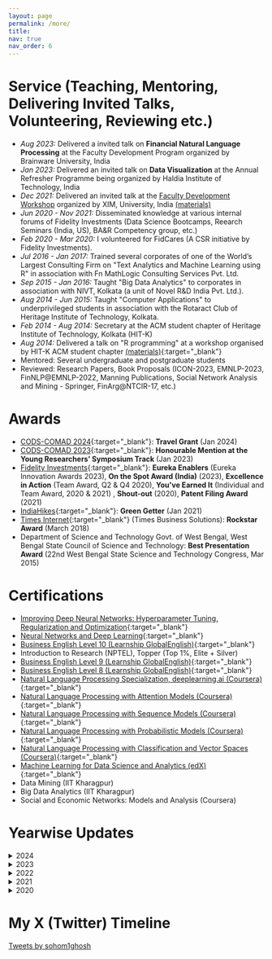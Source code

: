 ```yaml
---
layout: page
permalink: /more/
title: 
nav: true
nav_order: 6
---
```


# Service (Teaching, Mentoring, Delivering Invited Talks, Volunteering, Reviewing etc.)
  * *Aug 2023:* Delivered a invited talk on **Financial Natural Language Processing** at the Faculty Development Program organized by Brainware University, India
  * *Jan 2023:* Delivered an invited talk on **Data Visualization** at the Annual Refresher Programme being organized by Haldia Institute of Technology, India 
  * *Dec 2021:* Delivered an invited talk at the <a href="https://scse.xim.edu.in/programs/faculty-development-program-on-application-of-data-science-and-analytics/" target="_blank">Faculty Development Workshop</a> organized by XIM, University, India <a href="https://github.com/sohomghosh/Data_Visualization_FDP" target="_blank">(materials)</a>
  * *Jun 2020 - Nov 2021:* Disseminated knowledge at various internal forums of Fidelity Investments (Data Science Bootcamps, Reearch Seminars (India, US), BA&R Competency group, etc.)
  * *Feb 2020 - Mar 2020:* I volunteered for FidCares (A CSR initiative by Fidelity Investments).
  * *Jul 2016 - Jan 2017:* Trained several corporates of one of the World’s Largest Consulting Firm on "Text Analytics and Machine Learning using R" in association with Fn MathLogic Consulting Services Pvt. Ltd.
  * *Sep 2015 - Jan 2016:* Taught "Big Data Analytics" to corporates in association with NIVT, Kolkata (a unit of Novel R&D India Pvt. Ltd.). 
  * *Aug 2014 - Jun 2015:* Taught "Computer Applications" to underprivileged students in association with the Rotaract Club of Heritage Institute of Technology, Kolkata.
  * *Feb 2014 - Aug 2014:* Secretary at the ACM student chapter of Heritage Institute of Technology, Kolkata (HIT-K)
  *  *Aug 2014:* Delivered a talk on "R programming" at a workshop organised by HIT-K ACM student chapter [(materials)](https://www.slideshare.net/sohomg/r-programming-basic-advanced){:target="_blank"}
  * Mentored: Several undergraduate and postgraduate students
  * Reviewed: Research Papers, Book Proposals (ICON-2023, EMNLP-2023, FinNLP@EMNLP-2022, Manning Publications, Social Network Analysis and Mining - Springer, FinArg@NTCIR-17, etc.)

# Awards
* [CODS-COMAD 2024](https://cods-comad.in/){:target="_blank"}: **Travel Grant** (Jan 2024)
* [CODS-COMAD 2023](https://cods-comad.in/2023/awards.php){:target="_blank"}: **Honourable Mention at the Young Researchers’ Symposium Track** (Jan 2023)
* [Fidelity Investments](https://www.fidelity.com/){:target="_blank"}: **Eureka Enablers** (Eureka Innovation Awards 2023), **On the Spot Award (India)** (2023), **Excellence in Action** (Team Award, Q2 & Q4 2020),  **You've Earned It** (Individual and Team Award, 2020 & 2021) , **Shout-out** (2020), **Patent Filing Award** (2021)
* [IndiaHikes](https://indiahikes.com/){:target="_blank"}: **Green Getter** (Jan 2021)
* [Times Internet](https://timesinternet.in/){:target="_blank"} (Times Business Solutions): **Rockstar Award** (March 2018)
* Department of Science and Technology Govt. of West Bengal, West Bengal State Council of Science and Technology: **Best Presentation Award** (22nd West Bengal State Science and Technology Congress, Mar 2015)

# Certifications
* [Improving Deep Neural Networks: Hyperparameter Tuning, Regularization and Optimization](https://www.coursera.org/account/accomplishments/verify/9366RC8ZNBAP){:target="_blank"}
* [Neural Networks and Deep Learning](https://www.coursera.org/account/accomplishments/verify/PKVYZ97PLCDG){:target="_blank"}
* [Business English Level 10 (Learnship GlobalEnglish)](https://drive.google.com/file/d/1jBsn0Ugco6W_uLZJP0LtfsoN6aALg05S/view?usp=sharing){:target="_blank"}
* Introduction to Research (NPTEL), Topper (Top 1%, Elite + Silver)
* [Business English Level 9 (Learnship GlobalEnglish)](https://drive.google.com/file/d/17sbCOT6GL2BR_2S0CK9NYg-6rSLLit3A/view){:target="_blank"}
* [Business English Level 8 (Learnship GlobalEnglish)](https://drive.google.com/file/d/1VMdU34_KTHIufIfSFyQriKg_8elFqxbg/view?usp=sharing){:target="_blank"}
* [Natural Language Processing Specialization, deeplearning.ai (Coursera)](https://www.coursera.org/account/accomplishments/specialization/certificate/LA8H4KG9HWJP){:target="_blank"}
* [Natural Language Processing with Attention Models (Coursera)](https://www.coursera.org/account/accomplishments/certificate/4R95DUBLTFUD){:target="_blank"}
* [Natural Language Processing with Sequence Models (Coursera)](https://www.coursera.org/account/accomplishments/certificate/WJ4JANLL23FY){:target="_blank"}
* [Natural Language Processing with Probabilistic Models (Coursera)](https://www.coursera.org/account/accomplishments/certificate/D5VQ5Q8QH2CS){:target="_blank"}
* [Natural Language Processing with Classification and Vector Spaces (Coursera)](https://coursera.org/share/832fb751524733c2c720193501866465){:target="_blank"}
* [Machine Learning for Data Science and Analytics (edX)](https://courses.edx.org/certificates/21624bef8e1649b7a471faabca2a17ee){:target="_blank"}
* Data Mining (IIT Kharagpur)
* Big Data Analytics (IIT Kharagpur)
* Social and Economic Networks: Models and Analysis (Coursera)

# Yearwise Updates
<details>
  <summary>2024</summary>
<ul>
  <li> Feb 2024: Played <a href="https://youtu.be/UPruXqzK8mQ?si=JOV-kDr-CCY-HOXQ" target="_blank">harmonica</a> at "Embassy Office Parks' Got Talent" event and got seleted for the finals. </li>
  <li> Jan 2024: Received Eureka Enablers (Eureka Innovation Awards 2023) from Fidelity Investments </li>
  <li> Jan 2024: Received Student Travel Grant to attended CODS-COMAD 2024. Got mentored by Dr. Asuthosh Modi (IIT-K), Dr. Manas Gaur (UMBC), and Dr. Partha Talukdar (Google / IISc) during the PhD clinic sessions held in conjuction with CODS COMAD 2024. Student Travel Grant acceptance rate: 86/258. PhD clinic acceptance rate: 34/73. </li>
  <li> Jan 2024: Witnessed the first sunshine of the year from Uttari Betta (Huthridurga), Karnataka </li>
</ul>
</details>
<details>
  <summary>2023</summary>
<ul>
  <li> Dec 2023: Presented 2 papers at FIRE with Sachin & Rima. Visited Goa </li>
  <li> Dec 2023: Visited Mangalore, Sringeri, Udupi, and the northern part of Kerela </li>
  <li> Nov 2023: Attended Sidhant's wedding, explored Pune, Lonavala (Camped near Pawna Lake), Lohagad and Visapur Fort </li>
  <li> Nov 2023: I got selected to attend the ACM India PhD Clinic (colocated with Cods-Comad 2024) </li>
  <li> Nov 2023: I completed Everest Base Camp with Go-Kyo Trek</li>
  <li> Nov 2023: Our poster, "The Effect of Tweets on the Traded Volume of Crypto-Coins" got accepted for publication in <a href="https://bigdataieee.org/BigData2023/" target="_blank"> 2023 IEEE BigData </a> </li>
  <li> Nov 2023: Our paper, "The Mask One At a Time Framework for Detecting the Relationship between Financial Entities" got accepted for publication in <a href="http://fire.irsi.res.in/fire/2023/home" target="_blank">FIRE-2023</a> </li>
  <li> Nov 2023: Our paper, "Financial Argument Analysis in Bengali" got accepted for publication in <a href="http://fire.irsi.res.in/fire/2023/home" target="_blank">FIRE-2023</a> </li>
  <li> Oct 2023: Our paper, "A low resource framework for Multi-lingual ESG Impact Type Identification" got accepted for publication in <a href="https://sites.google.com/nlg.csie.ntu.edu.tw/finnlp2023/accepted-papers" target="_blank">FinNLP@IJCNLP-AACL 2023</a>. We achieved the 1st rank in Japanese & Chinese sub-tasks  </li>
  <li> Oct 2023: Our paper, "LIPI at the NTCIR-17 FinArg-1 Task: Using Pre-trained Language Models for Comprehending Financial Arguments" got accepted for publication in <a href="https://research.nii.ac.jp/ntcir/ntcir-17/index.html" target="_blank">NTCIR-17</a> </li>
  <li> Sep 2023: Ran 11.09 km in 59.26 minutes </li>
  <li> Aug 2023: My <a href="https://scholar.google.com/citations?user=7Jm4_McAAAAJ&hl=en" target="_blank"> Google Scholar </a> profile reached 100 citations. Miles to go! </li>
  <li> Aug 2023: Our paper, <a href="https://www.sciencedirect.com/science/article/pii/S2772569323001457" target="_blank"> Recent Trends in Financial Natural Language Processing Research </a> got accepted for publication in <a href="https://www.sciencedirect.com/journal/science-talks" target="_blank">Science Talks (Elsevier Journal)</a> </li>
  <li> Aug 2023: Received two <em>"You've Earned It Team (India)"</em> awards from Fidelity Investments</li>
  <li> Aug 2023: Completed Makalidurga Trek, Karnataka, India </li>
  <li> Aug 2023: Reviewed research paper for EMNLP-2023 </li>
  <li> Aug 2023: Delivered an invited talk on "Financial Natural Language Processing" at the Faculty Development Progam organized by Brainware University </li>
  <li> Aug 2023: Our team, LIPI ranked second in the <a href="https://sites.google.com/nlg.csie.ntu.edu.tw/finarg-1/task-definition" target="_blank">Financial Argument Relation Identification (English) sub-task</a> of the <a href="https://research.nii.ac.jp/ntcir/ntcir-17/index.html" target="_blank">17th NTCIR</a>! </li>
  <li> Aug 2023: Attended team dinner at Bangalore.</li>
  <li> Aug 2023: Our paper, <a href="https://link.springer.com/article/10.1007/s42979-023-02134-z" target="_blank"> Learning to Rank Hypernyms of Financial Terms Using Semantic Textual Similarity </a>a got accepted for publication in Springer Nature Computer Science Journal</li>
  <li> Jul 2023: Visited  Besant Nagar Beach & Guindy Snake park in Chennai, India</li>
  <li> Jul 2023: Presented our work on <a href="https://www.businesstoday.in/opinion/columns/story/voice-of-the-customer-changing-possibilities-with-ai-335236-2022-05-26" target="_blank">Voice of Customers</a> at FidVantage-2023, Chennai, India.</li>
  <li> Jun 2023: Our paper, "Detecting Issues Related to Environmental, Social, and Corporate Governance using SEC-BERT" got accepted at the <a href="https://scrs.in/conference/icdsa23/" target="_blank">4<sup>th</sup> International Conference on Data Science and Applications (ICDSA-2023)</a>, Jaipur, India  (acceptance rate: 15%). </li>
  <li> Jun 2023: Completed 7 years of professional experience. This includes 4 years at Fidelity. </li>
  <li> Jun 2023: Attended team lunch at Bangalore.</li>
  <li> May 2023: Received On the Spot (India) award from Fidelity Investments. </li>
  <li> Apr 2023: Travelled to Bankura and attended Devanjan's wedding.</li>
  <li> Apr 2023: Successfully cleared PhD coursework exams at Jadavpur University. </li>
  <li> Mar 2023: Attended a satsang at Bangalore.</li>
  <li> Feb 2023: Visited Jamsedpur (attended a friend's wedding), Barrackpore (lunch with cousins), Shifted to Bangalore, <a href="https://youtu.be/6OzKDqK8-rg">Played harmonica</a> at an event organised by Fidelity Investments.
</li>
  <li> Jan 2023: Attended Saraswati Puja, Sur (Harmonica group) annual picnic and recorded a <a href="https://youtu.be/B5rWsaj3lZU" target="_blank">music video</a> with Devanjan!</li>
  <li> Jan 2023: Delivered an invited talk on Data Visualization at the Annual Refresher Programme being organized by Haldia Institute of Technology, India </li>
  <li> Jan 2023: Travelled to Bangalore. Met school friends & colleagues. </li>
  <li> Jan 2023: Met school & college buddies, trekmates and eminent personalities in the field of NLP & Data science at Bombay.</li>
  <li> Jan 2023: Presented two research papers at <a href="https://cods-comad.in/2023/" target="_blank">CODS-COMAD 2023</a>, IIT-Bombay, India. Received <a href="https://cods-comad.in/2023/awards.php" target="_blank">honourable mention</a> in the YRS track. Explored Bombay.</li>
  <li> Jan 2023: Promoted to the post of <b>Senior Data Scientist at Fidelity Investments</b>. </li>
</ul>
</details>

<details>
  <summary>2022</summary>
<ul>
  <li> Dec 2022: Caught up with HIT-K buddies & attended JC's wedding. </li>
  <li> Dec 2022: Attending EMNLP-2022 virtually. </li>
  <li> Nov 2022: Visited Andaman Islands and did <a href="https://www.youtube.com/watch?v=M0TcOC-yqcE&ab_channel=SohomGhosh" target="_blank">scuba diving</a>, <a href="https://www.youtube.com/watch?v=XwBKcoEjKjA&ab_channel=SohomGhosh" target="_blank">snorkeling</a> and kayaking there. </li>
  <li> Nov 2022: Our papers, "FLUEnT: Financial Language Understandability Enhancement Toolkit" and "Using Natural Language Processing to Enhance Understandability of Financial Texts" got accepted at  <a href="https://cods-comad.in/" target="_blank">6<sup>th</sup> Joint International Conference on Data Science & Management of Data (10<sup>th</sup> ACM IKDD CODS and 28<sup>th</sup> COMAD)</a>, Mumbai, India.  <a href="https://easychair.org/publications/preprint/cWW5" target="_blank">(pre-print)</a>  <a href="https://easychair.org/publications/preprint/Ldxz" target="_blank">(pre-print)</a></li>
  <li> Oct 2022: Celebrated Durga Puja, Diwali and Jagadhatri puja. Played harmonica at a cultural programme. </li>
  <li> Oct 2022: Our paper, "Evaluating Impact of Social Media Posts by Executives on Stock Prices" got accepted at the <a href="http://fire.irsi.res.in/fire/2022/home/" target="_blank">14<sup>th</sup> meeting of Forum for Information Retrieval Evaluation (FIRE-2022)</a>, Kolkata, India.  <a href="https://arxiv.org/abs/2211.01287" target="_blank">(pre-print)</a> </li>
  <li> Oct 2022: Our paper, "LIPI at the FinNLP-2022 ERAI Task: Ensembling Sentence Transformers for Assessing Maximum Possible Profit and Loss from Online Financial Posts" got accepted at <a href="https://sites.google.com/nlg.csie.ntu.edu.tw/finnlp-2022-emnlp/home" target="_blank">Workshop on Financial Technology and Natural Language Processing</a> (collocated with <a href="https://2022.emnlp.org/" target="_blank">EMNLP 2022</a>), Abu Dhabi, UAE.</li>
  <li> Sep 2022: We are <a href="https://raw.githubusercontent.com/sohomghosh/sohomghosh.github.io/master/images/date_with_data_Sohom.jpg" target="_blank">hiring</a>. Our <a href="https://www.youtube.com/watch?v=tLSIkB4C8R4&ab_channel=FidelityJobs" target="_blank">culture</a>. Application <a href="https://india.fidelity.com/careers/" target="_blank">link</a>. </li>
  <li> Aug 2022: Received a  <a href="https://raw.githubusercontent.com/sohomghosh/sohomghosh.github.io/master/images/learning_catalyst_fidelity.jpg" target="_blank">"Thank You"</a> note from Fidelity for contributing towards learning & development of the associates.</li>
  <li> Aug 2022: My two cents on how AI can be leveraged for simplifying Financial Knowledge - <a href="https://www.analyticsinsight.net/leveraging-artificial-intelligence-to-simplify-financial-knowledge/" target="_blank">Analytics Insight</a></li>
  <li> Jul 2022: Our paper, <a href="https://doi.org/10.3389/frai.2022.868085" target="_blank">Dichotomic Pattern Mining Integrated With Constraint Reasoning for Digital Behavior Analysis</a> got published in Frontiers in Artificial Intelligence Journal. </li>
  <li> Jun 2022: Our paper, <a href="https://mx.nthu.edu.tw/~chungchichen/FinNLP2022_IJCAI/14.pdf" target="_blank">Ranking Environment, Social And Governance Related Concepts And Assessing Sustainability Aspect Of Financial Texts</a> got accepted at the <a href="https://sites.google.com/nlg.csie.ntu.edu.tw/finnlp-2022/home" target="_blank">Fourth workshop on Financial Technology and Natural Language Processing</a> (collocated with <a href="https://ijcai-22.org/" target="_blank">IJCAI-ECAI 2022</a>), Vienna, Austria</li>
  <li> Jun 2022: Virtually presenting 2 research papers (<a href="http://www.lrec-conf.org/proceedings/lrec2022/workshops/FNP/pdf/2022.fnp-1.1.pdf"  target="_blank"> paper1</a>, <a href="http://www.lrec-conf.org/proceedings/lrec2022/workshops/FNP/pdf/2022.fnp-1.21.pdf"  target="_blank"> paper2</a>) at the FNP worksop of <a href="https://lrec2022.lrec-conf.org/en/" target="_blank">LREC 2022</a>, Marseille. France </li>
  <li> Jun 2022: Presenting our <a href="http://research.nii.ac.jp/ntcir/workshop/OnlineProceedings16/pdf/ntcir/02-NTCIR16-FINNUM-GhoshS.pdf" target="_blank">research paper</a> at NTCIR-16, Tokyo, Japan (online)</li>
  <li> May 2022: Played harmonica at our Rabindra Jayanti Celebration <a href="https://www.youtube.com/watch?v=RT1IpespRB8" target="_blank">(YouTube link)</a> </li>
  <li> May 2022: Trekked to <a href="https://raw.githubusercontent.com/sohomghosh/sohomghosh.github.io/master/images/goechala_done.jpg" target="_blank">Goechala (Altitude: 15,100 ft)</a> </li>
  <li> May 2022: Our paper, "FinRAD: Financial Readability Assessment Dataset - 13,000+ Definitions of Financial Terms for Measuring Readability" got accepted at Financial Narrative Processing workshop (colocated with LREC-2022) </li>
  <li> Apr 2022: Played harmonica at the 'Surer Jhorna' event organized by Reeds & Rhythm (Harmonica Group), Birla Academy, Kolkata <a href="https://www.youtube.com/watch?v=BipgClUWxyI" target="_blank">(YouTube link)</a> </li>
  <li> Apr 2022: Our paper, "Detecting context-based in-claim numerals in Financial Earnings Conference Calls" got accepted for publication in International Journal of Information Technology (Springer)</li>
  <li> Apr 2022: Our paper, <a href="https://www.sciencedirect.com/science/article/pii/S2665963822000367" target="_blank">"FiNCAT-2: An enhanced Financial Numeral Claim Analysis Tool"</a> got accepted for publication in Software Impacts Journal (Elsevier) </li>
  <li> Apr 2022: New achivement: Ran 5.04 km in 22 mins 02 secs</li>
  <li> Mar 2022: Celebrated Holi, visited hadicraft and book fairs, attended social functions (wedding, music concert), jammed with friends <a href="https://www.youtube.com/watch?v=1mKLqRxTIao" target="_blank">(link)</a></li>
  <li> Mar 2022: Our paper <a href="https://arxiv.org/abs/2202.00631" target="_blank">FiNCAT: Financial Numeral Claim Analysis Tool"</a> got accepted at <a href="https://sites.google.com/nlg.csie.ntu.edu.tw/finweb2022/accepted-papers" target="_blank">FinWeb</a> (collocated with <a href="https://www2022.thewebconf.org/" target="_blank">ACM-The Web Conference-2022</a>) <a href="https://arxiv.org/abs/2202.00631" target="_blank">(pre-print)</a> <a href="https://github.com/sohomghosh/FiNCAT_Financial_Numeral_Claim_Analysis_Tool" target="_blank">(code)</a> <a href="https://huggingface.co/spaces/sohomghosh/FiNCAT_Financial_Numeral_Claim_Analysis_Tool" target="_blank">(demo)</a> </li>
  <li> Feb 2022: Filed our US patent, "Systems and Methods for Measuring Impact of Online Search Queries on User Actions", Application Number: 17/668976 </li>
 </ul>
 </details>

<details>
  <summary>2021</summary>
<ul>
    <li> Dec 2021: I presented at the <a href="https://scse.xim.edu.in/programs/faculty-development-program-on-application-of-data-science-and-analytics/" target="_blank">Faculty Development Workshop</a> organized by XIM, University, India <a href="https://github.com/sohomghosh/Data_Visualization_FDP" target="_blank">(materials)</a> </li>
    <li> Dec 2021: I am a top 6% Chinese learner on Duolingo for the year 2021</li>
    <li> Dec 2021: Received "You've Earned It Individual" Award from Fidelity for collaborating with teammates which resulted in 5 research publications in the year 2021</li>
    <li> Nov 2021: Our demonstration paper, "FinRead: : A Transfer Learning Based Tool to Assess Readability of Definitions of Financial Terms" got accepted at <a href="http://icon2021.nits.ac.in/coloc_events.html" target="_blank">ICON-2021</a> </li>
    <li> Nov 2021: Filed our US patent, "Automated Analysis of Customer Interaction Text to Generate Customer Intent Information and Hierarchy of Customer Issues", Application Number: 17/500614 </li>
    <li> Nov 2021: Presented our paper, "Using Natural Language Processing to Understand Reasons and Motivators Behind Customer Calls in Financial Domain" at ICCMDE <a href="https://arxiv.org/abs/2110.09094" target="_blank">[pre-print]</a> </li>
    <li> Nov 2021: Completed certification on <a href="https://www.coursera.org/account/accomplishments/verify/9366RC8ZNBAP" target="_blank"> Improving Deep Neural Networks: Hyperparameter Tuning, Regularization and Optimization</a> (Coursera)</li>
    <li> Oct 2021: Visited Bankura, Biharinath and nearby places in West Bengal, India </li> 
    <li> Sep 2021: Achieved my dream of running 5 km within 25 minutes </li>
    <li> Sep 2021: Presented our paper, "Data Driven Content Creation using Statistical and Natural Language Processing Techniques for Financial Domain" at <a href="http://wp.lancs.ac.uk/cfie/" target="_blank">The 3<sup>rd</sup> Financial Narrative Processing Workshop (FNP 2021)</a> <a href="https://arxiv.org/abs/2109.02935" target="_blank">[pre-print]</a> <a href="https://www.youtube.com/watch?v=onbh7IIgqsE" target="_blank">[video]</a>
    <li> Sep 2021: Jammed with school friends and released a <a href="https://www.youtube.com/watch?v=9HWbp-4xtYc" target="_blank">video</a> where I played Cajon.
    <li> Sep 2021: Completed certification on <a href="https://www.coursera.org/account/accomplishments/verify/PKVYZ97PLCDG" target="_blank"> Neural Networks and Deep Learning</a> (Coursera)</li>
    <li> Aug 2021: Presented our research paper "Term Expansion and FinBERT fine-tuning for Hypernym and Synonym Ranking of Financial Terms" at FinNLP@IJCAI-2021 <a href="https://youtu.be/GGwNXKH6xAQ" target="_blank">[video]</a> </li>
    <li> Aug 2021: Received "You've Earned It Individual" Award from Fidelity for demonstrating thought leadership in terms of learning, self-development, publications and patent applications </li>
    <li> Aug 2021: Attended KDD 2021 </li>
    <li> Jul 2021: Our research paper "Term Expansion and FinBERT fine-tuning for Hypernym and Synonym Ranking of Financial Terms" got accepted at <a href="https://sites.google.com/nlg.csie.ntu.edu.tw/finnlp2021/accepted-papers" target="_blank">FinNLP'21 (FinSim-3)</a> (collocated with <a href="https://ijcai-21.org/" target="_blank">IJCAI-21</a>) <a href="https://arxiv.org/abs/2107.13764" target="_blank">[pre-print]</a> </li>
    <li> May 2021: Presented our research paper <a href="https://link.springer.com/chapter/10.1007/978-3-030-75015-2_11" target="_blank">Using Transformer Based Ensemble Learning to Classify Scientific Articles</a> at PAKDD'21-SDPRA </li>
    <li> May 2021: Released the first <a href="https://youtu.be/tjUUW3k_6Dk" target="_blank">video </a> prepared by 3 Musketeers on the eve of Rabindra Jayanti 2021</li>
    <li> Apr 2021: Started to enhance my culinary skills </li>
    <li> Apr 2021: Re-started playing soccer. </li>
    <li> Mar 2021: Started learning how to play Cajon </li>
    <li> Feb 2021: Paper accepted at <a href="https://sdpra-2021.github.io/website/" target="_blank">SDPRA 2021</a> (workshop of PAKDD 2021) </li>
    <li> Feb 2021: Completed certification on <a href="https://drive.google.com/file/d/1jBsn0Ugco6W_uLZJP0LtfsoN6aALg05S/view?usp=sharing" target="_blank"> Business English</a> Level 10 (Highest Level) (<a href="https://www.learnship.com/en/" target="_blank">Learnship GlobalEnglish</a>)</li>
    <li> Feb 2021: Received CKSI Excellence In Action - Q4 2020 (Team Award) from Fidelity for mining reasons behind high call volumes using NLP</li>
    <li> Jan 2021: Played Tabla at an online cultural event organised by Personal Investment wing of Fidelity</li>
    <li> Jan 2021: Trekked to Sandakphu & Phalut (India/Nepal). Received Green Getter certificate from IndiaHikes for demonstrating exemplary service towards keeping the fragile mountains clean and green </li>
    <li> Jan 2021: Completed the course <a href="https://onlinecourses.nptel.ac.in/noc19_ge21/preview" target="_blank">Introduction to Research</a> from <a href="https://nptel.ac.in/noc/" target="_blank">NPTEL</a>. Badge: Topper (Top 1%, Elite + Silver) </li>
    <li> Jan 2021: Got promoted to the post of Data Scientist at Fidelity</li>
    <li> Jan 2021: Completed certification on <a href="https://drive.google.com/file/d/17sbCOT6GL2BR_2S0CK9NYg-6rSLLit3A/view" target="_blank"> Business English</a> Level 9 (<a href="https://www.learnship.com/en/" target="_blank">Learnship GlobalEnglish</a>)</li>
    <li> Jan 2021: Re-started taking lessons on Harmonica</li>
   </ul>
  </details>
  
<details>
  <summary>2020</summary>
<ul>
    <li> Dec 2020: Explored few rural areas of West Bengal. Re-started taking Tabla lessons. Recoreded few music videos. Attended a workshop on Bengali Drama and a Folk Music (Baul) concert</li>
    <li> Nov 2020: Completed certification on <a href="https://drive.google.com/file/d/1VMdU34_KTHIufIfSFyQriKg_8elFqxbg/view?usp=sharing" target="_blank"> Business English</a> Level 8 (<a href="https://www.learnship.com/en/" target="_blank">Learnship GlobalEnglish</a>)</li>
    <li> Oct 2020: Submitted our work on text summarization to Fidelity's internal review team (a necessary step before filing it as a patent)</li>
    <li> Oct 2020: Moved to my hometown Barddhaman, West Bengal, India. Started living with my parents. Enjoying the vibes of the festive season while working from home</li>
    <li> Oct 2020: Our research work on retrieving the most related question for a given search query has been accepted as a full paper in <a href="http://mlnlp.net/"  target="_blank">MLNLP'20, China</a> (Workshop of ACM Conference ACAI'20)</li>
    <li> Sep 2020: Completed <a href="https://www.coursera.org/account/accomplishments/specialization/certificate/LA8H4KG9HWJP" target="_blank">Natural Language Processing Specialization</a> offered by deeplearning.ai (Coursera)</li>
    <li> Sep 2020: Completed certification on <a href="https://www.coursera.org/account/accomplishments/certificate/4R95DUBLTFUD" target="_blank"> Natural Language Processing with Attention Models</a> (Coursera)</li>
    <li> Sep 2020: Completed certification on <a href="https://www.coursera.org/account/accomplishments/certificate/WJ4JANLL23FY" target="_blank">Natural Language Processing with Sequence Models</a> (Coursera)</li>
    <li> Sep 2020: Completed certification on <a href="https://www.coursera.org/account/accomplishments/certificate/D5VQ5Q8QH2CS" target="_blank">Natural Language Processing with Probabilistic Models</a> (Coursera)</li>
    <li> Aug 2020: Attended <a href="https://www.kdd.org/kdd2020/" target="_blank">KDD 2020</a></li>
    <li> Aug 2020: Completed certification on <a href="https://www.coursera.org/account/accomplishments/certificate/MEGC5CUXA5JX" target="_blank"> Natural Language Processing with Classification and Vector Spaces</a> (Coursera)</li>
    <li> Aug 2020: Book titled, <a href="https://www.packtpub.com/in/data/the-natural-language-processing-workshop-second-edition" target="_blank">The Natural Language Processing Workshop</a> got published by Packt Publishing</li>
    <li> Jul 2020: Received "Excellence In Action (Team) Award" from Fidelity Investments</li>
    <li> Jun 2020: Participated in Fidelity HealthifyMe Challenge 2020. Maintained streak for 42 days. Ranked 56 (All India). 
    <li> May 2020: Authored and released a set of poems in Bengali on <a href="https://www.youtube.com/playlist?list=PLWVXvBh2xmj_CVGr_XFmvcX69LzdsxVNe" target="_blank">YouTube</a>
    <li> May 2020: Played <a href="https://youtu.be/ajFlw7rnfkI"  target="_blank">Harmonica </a> at the launch event of PI Fun Friday (Fidelity Investments)</li>
    <li> May 2020: Received "You've Earned It Team (India) Award" from Fidelity Investments</li>
    <li> May 2020: Paper titled, <a href="https://doi.org/10.1007/s41870-020-00473-1" target="_blank">Identifying click baits using various machine learning and deep learning techniques</a> got published in International Journal of Information Technology, Springer</li>
    <li> Feb 2020: Visited Hampi (UNESCO World Heritage Site) along with my family
    <li> Jan 2020: Collaborated with team Symphony and played <a href="https://www.youtube.com/watch?v=6pQG9bb1QaM" target="_blank"> Harmonica </a> at the BA&R (Fidelity Investments) team's offsite</li>
  </ul>
 </details>

# My X (Twitter) Timeline
 <a class="twitter-timeline" data-width="320" data-height="320" data-chrome="nofooter noheader"  href="https://twitter.com/sohom1ghosh">Tweets by sohom1ghosh</a> 
<script async src="https://platform.twitter.com/widgets.js" charset="utf-8"></script>

